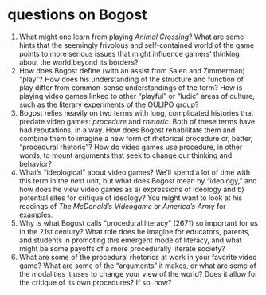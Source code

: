 # questions on Bogost

1. What might one learn from playing *Animal Crossing*? What are some hints that the seemingly frivolous and self-contained world of the game points to more serious issues that might influence gamers’ thinking about the world beyond its borders?
2. How does Bogost define (with an assist from Salen and Zimmerman) “play”? How does his understanding of the structure and function of play differ from common-sense understandings of the term? How is playing video games linked to other “playful” or “ludic” areas of culture, such as the literary experiments of the OULIPO group?
3. Bogost relies heavily on two terms with long, complicated histories that predate video games: *procedure* and *rhetoric*. Both of these terms have bad reputations, in a way. How does Bogost rehabilitate them and combine them to imagine a new form of rhetorical procedure or, better, “procedural rhetoric”? How do video games use procedure, in other words, to mount arguments that seek to change our thinking and behavior?
4. What’s “ideological” about video games? We’ll spend a lot of time with this term in the next unit, but what does Bogost mean by “ideology,” and how does he view video games as a) expressions of ideology and b) potential sites for critique of ideology? You might want to look at his readings of *The McDonald’s Videogame* or *America’s Army* for examples.
5. Why is what Bogost calls “procedural literacy” (2671) so important for us in the 21st century? What role does he imagine for educators, parents, and students in promoting this emergent mode of literacy, and what might be some payoffs of a more procedurally literate society?
6. What are some of the procedural rhetorics at work in your favorite video game? What are some of the “arguments” it makes, or what are some of the modalities it uses to change your view of the world? Does it allow for the critique of its own procedures? If so, how?